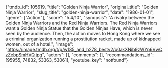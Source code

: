 {"tmdb_id": 105619, "title": "Golden Ninja Warrior", "original_title": "Golden Ninja Warrior", "slug_title": "golden-ninja-warrior", "date": "1986-01-01", "genre": ["Action"], "score": "5.4/10", "synopsis": "A rivalry between the Golden Ninja Warriors and the Red Ninja Warriors. The Red Ninja Warriors want a Golden Ninja Statue that the Golden Ninjas Have, which is never seen by the audience. Then, the action moves to Hong Kong where we see a criminal organization running a prostitution racket, made up of kidnapped women, out of a hotel.", "image": "https://image.tmdb.org/t/p/w185_and_h278_bestv2/o0akXNib9zWYp6VwCzZebpSmHVQ.jpg", "actors": [], "comments": [], "recommandations_id": [95955, 74832, 53363, 53061], "youtube_key": "notfound"}